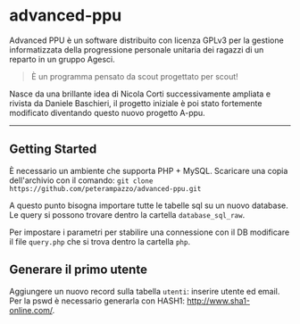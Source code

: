 # advanced-ppu

Advanced PPU è un software distribuito con licenza GPLv3 per la gestione informatizzata della progressione personale unitaria dei ragazzi di un reparto in un gruppo Agesci.

> È un programma pensato da scout progettato per scout!

Nasce da una brillante idea di Nicola Corti successivamente ampliata e rivista da Daniele Baschieri, il progetto iniziale è poi stato fortemente modificato diventando questo nuovo progetto A-ppu.

---
## Getting Started

È necessario un ambiente che supporta PHP + MySQL.
Scaricare una copia dell'archivio con il comando:
```git clone https://github.com/peterampazzo/advanced-ppu.git```

A questo punto bisogna importare tutte le tabelle sql su un nuovo database.
Le query si possono trovare dentro la cartella ```database_sql_raw```.

Per impostare i parametri per stabilire una connessione con il DB modificare il file ```query.php``` che si trova dentro la cartella ```php```.

## Generare il primo utente
Aggiungere un nuovo record sulla tabella ```utenti```: inserire utente ed email.
Per la pswd è necessario generarla con HASH1: http://www.sha1-online.com/.
